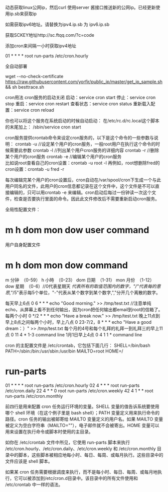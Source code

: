 动态获取linux公网ip，然后curl 使用server 酱接口推送新的公网ip。已经更新使用ip.sb来获取ip

如需获取ipv6地址。请替换为ipv4.ip.sb 为 ipv6.ip.sb

获取SCKEY地址http://sc.ftqq.com/?c=code

添加cron来间隔一小时获取ipv4地址

01 * * * * root run-parts /etc/cron.hourly

全自动部署

wget --no-check-certificate https://raw.githubusercontent.com/yorfir/public_ip/master/get_ip_sample.sh && sh besttrace.sh

cron用法
cron服务的启动关闭
启动：service cron start
停止：service cron stop
重启：service cron restart
查看状态：service cron status
重新载入配置：service cron reload

你也可以将这个服务在系统启动的时候自动启动：
在/etc/rc.d/rc.local这个脚本的末尾加上：
/sbin/service cron start 

cron服务提供crontab命令来设定cron服务的，以下是这个命令的一些参数与说明：
crontab -u //设定某个用户的cron服务，一般root用户在执行这个命令的时候需要此参数
crontab -l //列出某个用户cron服务的详细内容
crontab -r //删除某个用户的cron服务
crontab -e //编辑某个用户的cron服务  
比如说root查看自己的cron设置：crontab -u root -l
再例如，root想删除fred的cron设置：crontab -u fred -r 

每次编辑完某个用户的cron设置后，cron自动在/var/spool/cron下生成一个与此用户同名的文件，此用户的cron信息都记录在这个文件中，这个文件是不可以直接编辑的，只可以用crontab -e 来编辑。cron启动后每过一份钟读一次这个文件，检查是否要执行里面的命令。因此此文件修改后不需要重新启动cron服务。 

全局性配置文件：
# m h dom mon dow user command
用户自身配置文件
# m h  dom mon dow   command

m 分钟　（0-59）
h 小時　（0-23）
dom 日期　（1-31）
mon 月份　（1-12）
dow 星期　（0-6）//0代表星期天 
*代表所有的取值范围内的数字，"/"代表每的意思,"*/5"表示每5个单位，"-"代表从某个数字到某个数字,","分开几个离散的数字。

每天早上6点
0 6 * * * echo "Good morning." >> /tmp/test.txt //注意单纯echo，从屏幕上看不到任何输出，因为cron把任何输出都email到root的信箱了。
每两个小时
0 */2 * * * echo "Have a break now." >> /tmp/test.txt
晚上11点到早上8点之间每两个小时，早上八点
0 23-7/2，8 * * * echo "Have a good dream：）" >> /tmp/test.txt
每个月的4号和每个礼拜的礼拜一到礼拜三的早上11点
0 11 4 * 1-3 command line
1月1日早上4点
0 4 1 1 * command line 



cron 的主配置文件是 /etc/crontab，它包括下面几行：
SHELL=/bin/bash
PATH=/sbin:/bin:/usr/sbin:/usr/bin
MAILTO=root
HOME=/

# run-parts
01 * * * * root run-parts /etc/cron.hourly
02 4 * * * root run-parts /etc/cron.daily
22 4 * * 0 root run-parts /etc/cron.weekly
42 4 1 * * root run-parts /etc/cron.monthly

前四行是用来配置 cron 任务运行环境的变量。SHELL 变量的值告诉系统要使用哪个 shell 环境（在这个例子里是 bash shell）；PATH 变量定义用来执行命令的路径。cron 任务的输出被邮寄给 MAILTO 变量定义的用户名。如果 MAILTO 变量被定义为空白字符串（MAILTO=""），电子邮件就不会被寄出。HOME 变量可以用来设置在执行命令或脚本时使用的主目录。

如你在 /etc/crontab 文件中所见，它使用 run-parts 脚本来执行 /etc/cron.hourly、/etc/cron.daily、/etc/cron.weekly 和 /etc/cron.monthly 目录中的脚本，这些脚本被相应地每小时、每日、每周、或每月执行。这些目录中的文件应该是 shell 脚本。

如果某 cron 任务需要根据调度来执行，而不是每小时、每日、每周、或每月地执行，它可以被添加到/etc/cron.d目录中。该目录中的所有文件使用和 /etc/crontab 中一样的语法。

